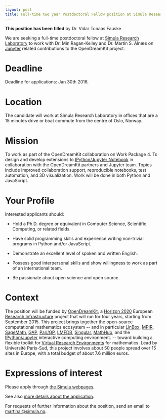```yaml
---
layout: post
title: Full-time two year Postdoctoral Fellow position at Simula Research Laboratory in Norway beginning early 2016
---
```


**This position has been filled** by Dr. Vidar Tonaas Fauske

We are seeking a full-time postdoctoral fellow at
[Simula Research Laboratory](http://www.simula.no) to work with
Dr. Min Ragan-Kelley and Dr. Martin S. Alnæs
on [Jupyter](http://www.jupyter.org) related contributions to the OpenDreamKit project.


# Deadline

Deadline for applications: Jan 30th 2016.


# Location

The candidate will work at Simula Research Laboratory in
offices that are a 15 minutes drive or boat commute from
the centre of Oslo, Norway.


# Mission

To work as part of the OpenDreamKit collaboration on Work Package 4.
To design and develop extensions to [IPython/Jupyter Notebook](http://jupyter.org/) in
collaboration with the OpenDreamKit partners and Jupyter team.  Topics
include improved collaboration support, reproducible notebooks, test
automation, and 3D visualization.  Work will be done in both Python
and JavaScript.


# Your Profile

Interested applicants should:

- Hold a Ph.D. degree or equivalent in Computer Science, Scientific Computing, or related fields.

- Have solid programming skills and experience writing non-trivial programs in Python and/or JavaScript.

- Demonstrate an excellent level of spoken and written English.

- Possess good interpersonal skills and show willingness to work as part of an international team.

- Be passionate about open science and open source.


# Context

The position will be funded by
[OpenDreamKit](http://opendreamkit.org), a
[Horizon 2020](https://ec.europa.eu/programmes/horizon2020/)
European [Research Infrastructure](https://ec.europa.eu/programmes/horizon2020/en/h2020-section/european-research-infrastructures-including-e-infrastructures)
project that will run for four years, starting from September
2015. This project brings together the open-source computational
mathematics ecosystem -- and in particular
[LinBox](http://linalg.org/),
[MPIR](http://mpir.org),
[SageMath](http://sagemath.org/),
[GAP](http://www.gap-system.org/),
[Pari/GP](http://pari.math.u-bordeaux.fr/),
[LMFDB](http://lmfdb.org/),
[Singular](http://www.singular.uni-kl.de/),
[MathHub](https://mathhub.info/),
and the
[IPython/Jupyter](http://jupyter.org/) interactive computing
environment.
-- toward building a
flexible toolkit for
[Virtual Research Environments](http://www.2020-horizon.com/e-Infrastructures-for-virtual-research-environments-%28VRE%29-i1490.html)
for mathematics. Lead by Université Paris-Sud, this project involves
about 50 people spread over 15 sites in Europe, with a total budget of
about 7.6 million euros.


# Expressions of interest

Please apply through [the Simula webpages](https://www.simula.no/about/available-jobs).

See also [more details about the application](http://m.finn.no/job/fulltime/ad.html?finnkode=69302480&orgId=274233842&ref=fas).

For requests of further information about the position, send an email to martinal@simula.no.
